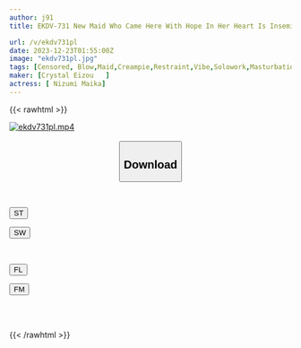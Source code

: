 ```yaml
---
author: j91
title: EKDV-731 New Maid Who Came Here With Hope In Her Heart Is Inseminated And Convulsively Treated From Morning Until Night. She Is Raped To The Point Where She Wants To Cry By A Man Who Feels Nothing But Disgust... Maika Nissumi

url: /v/ekdv731pl
date: 2023-12-23T01:55:00Z
image: "ekdv731pl.jpg"
tags: [Censored, Blow,Maid,Creampie,Restraint,Vibe,Solowork,Masturbation,Cunnilingus,Cowgirl,Facials,Electric Massager,Squirting,69,Shaved,Deep Throating,Submissive Woman,Spanking,Back	]
maker: [Crystal Eizou   ]
actress: [ Nizumi Maika]
---
```



{{< rawhtml >}}

<div class="video" data-videoid="O6Qq3XZeWetgkD">
    <a href="javascript:;">
        <img src="/v/ekdv731pl/ekdv731pl.jpg" width="WIDTH" height="HEIGHT" alt="ekdv731pl.mp4" loading="lazy">
    </a>
</div>

<script type="text/javascript" src="https://j91.asia/asset/on-demand-st.js"></script>

<br>
  <link rel="stylesheet" href="https://j91.asia/asset/bs5.css">
  
  <center>
  <button class="btn btn-primary" type="button" data-bs-toggle="collapse" data-bs-target=".multi-collapse" aria-expanded="false" aria-controls="multiCollapseExample1 multiCollapseExample2"><h2>Download</h2></button></center>
</p>
<div class="row">
  <div class="col">
    <div class="collapse multi-collapse" id="multiCollapseExample1">
      <div class="card card-body">
	      	      <br>
<div class="buttons">  
<p><a href="https://streamtape.to/v/O6Qq3XZeWetgkD" target="_blank"><button class="btn-hover color-3"><i class="fa fa-download"></i> ST</button></a></p>
<p><a href="https://flaswish.com/71tl8q6fmm68" target="_blank"><button class="btn-hover color-2"><i class="fa fa-download"></i> SW</button></a></p></div>
    </div>
  </div>
</div>
  <div class="col">
    <div class="collapse multi-collapse" id="multiCollapseExample2">
      <div class="card card-body">
	      <br>
<div class="buttons">
<p><a href="https://filelions.site/f/2lviaqnqk3o0" target="_blank"><button class="btn-hover color-9"><i class="fa fa-download"></i> FL</button></a></p>
<p><a href="https://filemoon.sx/d/r8670gusimp7" target="_blank"><button class="btn-hover color-8"><i class="fa fa-download"></i> FM</button></a></p></div>
<br><br>
      </div>
    </div>
  </div>
</div>

{{< /rawhtml >}}